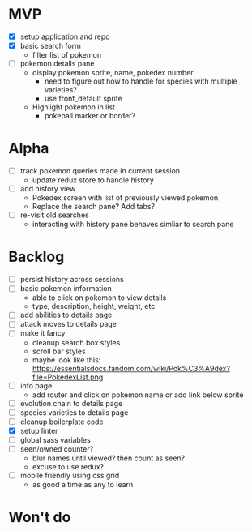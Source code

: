 # MVP

- [x] setup application and repo
- [x] basic search form
  - filter list of pokemon
- [ ] pokemon details pane
  - display pokemon sprite, name, pokedex number
    - need to figure out how to handle for species with multiple varieties?
    - use front_default sprite
  - Highlight pokemon in list
    - pokeball marker or border?

# Alpha

- [ ] track pokemon queries made in current session
  - update redux store to handle history
- [ ] add history view
  - Pokedex screen with list of previously viewed pokemon
  - Replace the search pane? Add tabs?
- [ ] re-visit old searches
  - interacting with history pane behaves simliar to search pane

# Backlog

- [ ] persist history across sessions
- [ ] basic pokemon information
  - able to click on pokemon to view details
  - type, description, height, weight, etc
- [ ] add abilities to details page
- [ ] attack moves to details page
- [ ] make it fancy
  - cleanup search box styles
  - scroll bar styles
  - maybe look like this: https://essentialsdocs.fandom.com/wiki/Pok%C3%A9dex?file=PokedexList.png
- [ ] info page
  - add router and click on pokemon name or add link below sprite
- [ ] evolution chain to details page
- [ ] species varieties to details page
- [ ] cleanup boilerplate code
- [x] setup linter
- [ ] global sass variables
- [ ] seen/owned counter?
  - blur names until viewed? then count as seen?
  - excuse to use redux?
- [ ] mobile friendly using css grid
  - as good a time as any to learn

# Won't do
